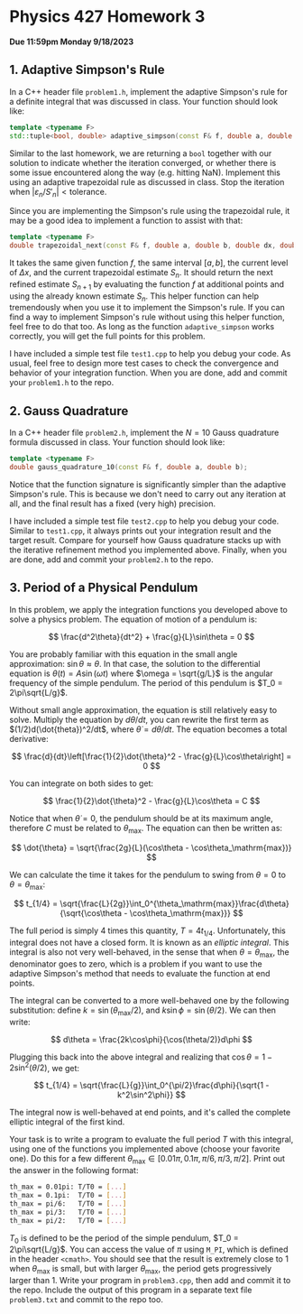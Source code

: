 # Physics 427 Homework 3

__Due 11:59pm Monday 9/18/2023__

## 1. Adaptive Simpson's Rule

In a C++ header file `problem1.h`, implement the adaptive Simpson's rule for a definite integral that was discussed in class. Your function should look like:

``` c++
template <typename F>
std::tuple<bool, double> adaptive_simpson(const F& f, double a, double b, double tolerance);
```

Similar to the last homework, we are returning a `bool` together with our solution to indicate whether the iteration converged, or whether there is some issue encountered along the way (e.g. hitting NaN). Implement this using an adaptive trapezoidal rule as discussed in class. Stop the iteration when $|\varepsilon_n/S'_n| < \mathrm{tolerance}$.

Since you are implementing the Simpson's rule using the trapezoidal rule, it may be a good idea to implement a function to assist with that:

``` c++
template <typename F>
double trapezoidal_next(const F& f, double a, double b, double dx, double Sn);
```

It takes the same given function $f$, the same interval $[a, b]$, the current level of $\Delta x$, and the current trapezoidal estimate $S_n$. It should return the next refined estimate $S_{n+1}$ by evaluating the function $f$ at additional points and using the already known estimate $S_n$. This helper function can help tremendously when you use it to implement the Simpson's rule. If you can find a way to implement Simpson's rule without using this helper function, feel free to do that too. As long as the function `adaptive_simpson` works correctly, you will get the full points for this problem.

I have included a simple test file `test1.cpp` to help you debug your code. As usual, feel free to design more test cases to check the convergence and behavior of your integration function. When you are done, add and commit your `problem1.h` to the repo.

## 2. Gauss Quadrature

In a C++ header file `problem2.h`, implement the $N = 10$ Gauss quadrature formula discussed in class. Your function should look like:

``` c++
template <typename F>
double gauss_quadrature_10(const F& f, double a, double b);
```

Notice that the function signature is significantly simpler than the adaptive Simpson's rule. This is because we don't need to carry out any iteration at all, and the final result has a fixed (very high) precision.

I have included a simple test file `test2.cpp` to help you debug your code. Similar to `test1.cpp`, it always prints out your integration result and the target result. Compare for yourself how Gauss quadrature stacks up with the iterative refinement method you implemented above. Finally, when you are done, add and commit your `problem2.h` to the repo.

## 3. Period of a Physical Pendulum

In this problem, we apply the integration functions you developed above to solve a physics problem. The equation of motion of a pendulum is:

$$
\frac{d^2\theta}{dt^2} + \frac{g}{L}\sin\theta = 0
$$

You are probably familiar with this equation in the small angle approximation: $\sin\theta\approx \theta$. In that case, the solution to the differential equation is $\theta(t) = A\sin(\omega t)$ where $\omega = \sqrt{g/L}$ is the angular frequency of the simple pendulum. The period of this pendulum is $T_0 = 2\pi\sqrt{L/g}$.

Without small angle approximation, the equation is still relatively easy to solve. Multiply the equation by $d\theta/dt$, you can rewrite the first term as $(1/2)d(\dot{theta})^2/dt$, where $\dot{\theta} = d\theta/dt$. The equation becomes a total derivative:

$$
\frac{d}{dt}\left[\frac{1}{2}\dot{\theta}^2 - \frac{g}{L}\cos\theta\right] = 0
$$

You can integrate on both sides to get:

$$
\frac{1}{2}\dot{\theta}^2 - \frac{g}{L}\cos\theta = C
$$

Notice that when $\dot{\theta} = 0$, the pendulum should be at its maximum angle, therefore $C$ must be related to $\theta_\mathrm{max}$. The equation can then be written as:

$$
\dot{\theta} = \sqrt{\frac{2g}{L}(\cos\theta - \cos\theta_\mathrm{max})}
$$

We can calculate the time it takes for the pendulum to swing from $\theta = 0$ to $\theta = \theta_\mathrm{max}$:

$$
t_{1/4} = \sqrt{\frac{L}{2g}}\int_0^{\theta_\mathrm{max}}\frac{d\theta}{\sqrt{\cos\theta - \cos\theta_\mathrm{max}}}
$$

The full period is simply 4 times this quantity, $T = 4t_{1/4}$. Unfortunately, this integral does not have a closed form. It is known as an _elliptic integral_. This integral is also not very well-behaved, in the sense that when $\theta = \theta_\mathrm{max}$, the denominator goes to zero, which is a problem if you want to use the adaptive Simpson's method that needs to evaluate the function at end points.

The integral can be converted to a more well-behaved one by the following substitution: define $k = \sin(\theta_\mathrm{max}/2)$, and $k\sin\phi = \sin(\theta/2)$. We can then write:

$$
d\theta = \frac{2k\cos\phi}{\cos(\theta/2)}d\phi
$$

Plugging this back into the above integral and realizing that $\cos\theta = 1 - 2\sin^2(\theta/2)$, we get:

$$
t_{1/4} = \sqrt{\frac{L}{g}}\int_0^{\pi/2}\frac{d\phi}{\sqrt{1 - k^2\sin^2\phi}}
$$

The integral now is well-behaved at end points, and it's called the complete elliptic integral of the first kind.

Your task is to write a program to evaluate the full period $T$ with this integral, using one of the functions you implemented above (choose your favorite one). Do this for a few different $\theta_\mathrm{max}\in [0.01\pi, 0.1\pi, \pi/6, \pi/3, \pi/2]$. Print out the answer in the following format:

``` sh
th_max = 0.01pi: T/T0 = [...]
th_max = 0.1pi:  T/T0 = [...]
th_max = pi/6:   T/T0 = [...]
th_max = pi/3:   T/T0 = [...]
th_max = pi/2:   T/T0 = [...]
```

$T_0$ is defined to be the period of the simple pendulum, $T_0 = 2\pi\sqrt{L/g}$. You can access the value of $\pi$ using `M_PI`, which is defined in the header `<cmath>`. You should see that the result is extremely close to 1 when $\theta_\mathrm{max}$ is small, but with larger $\theta_\mathrm{max}$, the period gets progressively larger than 1. Write your program in `problem3.cpp`, then add and commit it to the repo. Include the output of this program in a separate text file `problem3.txt` and commit to the repo too.
